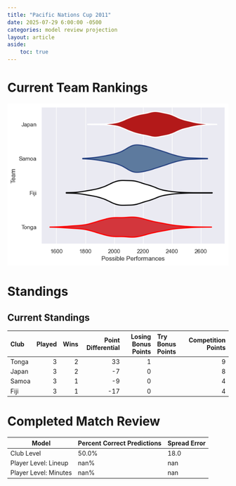 ```yaml
---  
title: "Pacific Nations Cup 2011"  
date: 2025-07-29 6:00:00 -0500  
categories: model review projection  
layout: article  
aside:  
    toc: true  
---
```

# Current Team Rankings


![Club Rankings](plots/rankings_Pacific_Nations_Cup_2011.png)
# Standings

## Current Standings


| Club   |   Played |   Wins |   Point Differential |   Losing Bonus Points | Try Bonus Points   |   Competition Points |
|:-------|---------:|-------:|---------------------:|----------------------:|:-------------------|---------------------:|
| Tonga  |        3 |      2 |                   33 |                     1 |                    |                    9 |
| Japan  |        3 |      2 |                   -7 |                     0 |                    |                    8 |
| Samoa  |        3 |      1 |                   -9 |                     0 |                    |                    4 |
| Fiji   |        3 |      1 |                  -17 |                     0 |                    |                    4 |



# Completed Match Review


| Model | Percent Correct Predictions | Spread Error |
| ------ | ------ | ------ |
| Club Level | 50.0% | 18.0 |
| Player Level: Lineup | nan% | nan |
| Player Level: Minutes | nan% | nan |

